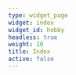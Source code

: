 ```yaml
---
type: widget_page
widget: index
widget_id: hobby
headless: true
weight: 10
title: Index
active: false
---
```

